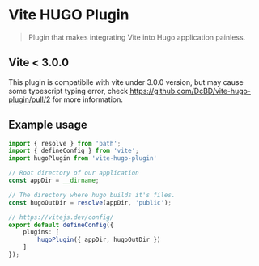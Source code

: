 # Vite HUGO Plugin
> Plugin that makes integrating Vite into Hugo application painless.

## Vite < 3.0.0
This plugin is compatibile with vite under 3.0.0 version, but may cause 
some typescript typing error, check https://github.com/DcBD/vite-hugo-plugin/pull/2 for more information.


## Example usage

```ts
import { resolve } from 'path';
import { defineConfig } from 'vite';
import hugoPlugin from 'vite-hugo-plugin'

// Root directory of our application
const appDir = __dirname;

// The directory where hugo builds it's files.
const hugoOutDir = resolve(appDir, 'public');

// https://vitejs.dev/config/
export default defineConfig({
    plugins: [
        hugoPlugin({ appDir, hugoOutDir })
    ]
});
```